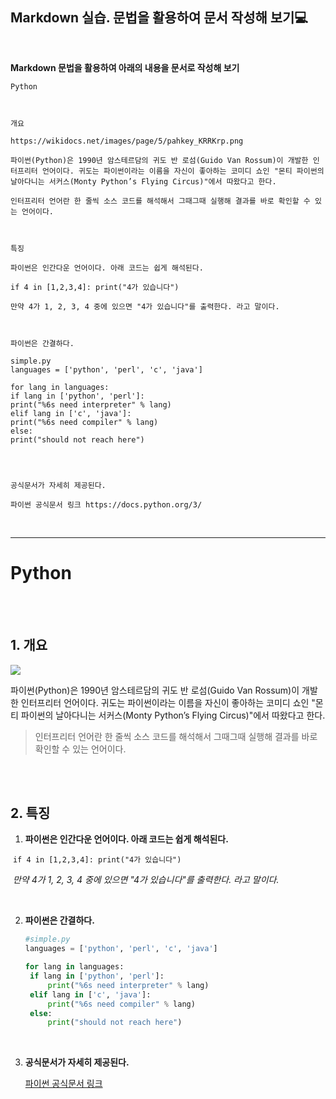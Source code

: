 ## Markdown 실습. 문법을 활용하여 문서 작성해 보기💻
<br/>

**Markdown 문법을 활용하여  아래의 내용을 문서로 작성해 보기**

```
Python



개요

https://wikidocs.net/images/page/5/pahkey_KRRKrp.png

파이썬(Python)은 1990년 암스테르담의 귀도 반 로섬(Guido Van Rossum)이 개발한 인터프리터 언어이다. 귀도는 파이썬이라는 이름을 자신이 좋아하는 코미디 쇼인 "몬티 파이썬의 날아다니는 서커스(Monty Python’s Flying Circus)"에서 따왔다고 한다.

인터프리터 언어란 한 줄씩 소스 코드를 해석해서 그때그때 실행해 결과를 바로 확인할 수 있는 언어이다.



특징

파이썬은 인간다운 언어이다. 아래 코드는 쉽게 해석된다.

if 4 in [1,2,3,4]: print("4가 있습니다")

만약 4가 1, 2, 3, 4 중에 있으면 "4가 있습니다"를 출력한다. 라고 말이다.



파이썬은 간결하다.

simple.py
languages = ['python', 'perl', 'c', 'java']

for lang in languages:
if lang in ['python', 'perl']:
print("%6s need interpreter" % lang)
elif lang in ['c', 'java']:
print("%6s need compiler" % lang)
else:
print("should not reach here")




공식문서가 자세히 제공된다.

파이썬 공식문서 링크 https://docs.python.org/3/
```

<br/>

---

# Python

<br/><br/>

## 1. 개요

![](https://wikidocs.net/images/page/5/pahkey_KRRKrp.png)

파이썬(Python)은 1990년 암스테르담의 귀도 반 로섬(Guido Van Rossum)이 개발한 인터프리터 언어이다. 귀도는 파이썬이라는 이름을 자신이 좋아하는 코미디 쇼인 "몬티 파이썬의 날아다니는 서커스(Monty Python’s Flying Circus)"에서 따왔다고 한다.

>인터프리터 언어란 한 줄씩 소스 코드를 해석해서 그때그때 실행해 결과를 바로 확인할 수 있는 언어이다.

<br/><br/>

## 2. 특징

1. **파이썬은 인간다운 언어이다. 아래 코드는 쉽게 해석된다.**

​	```if 4 in [1,2,3,4]: print("4가 있습니다")```

​	*만약 4가 1, 2, 3, 4 중에 있으면 "4가 있습니다"를 출력한다. 라고 말이다.*

<br/>

2. **파이썬은 간결하다.**		
   
   ```python
   #simple.py
   languages = ['python', 'perl', 'c', 'java']
   
   for lang in languages:
   	if lang in ['python', 'perl']:
   		print("%6s need interpreter" % lang)
   	elif lang in ['c', 'java']:
   		print("%6s need compiler" % lang)
   	else:
   		print("should not reach here")
   ```
   
   <br/>
   
3. **공식문서가 자세히 제공된다.**

   [파이썬 공식문서 링크](https://docs.python.org/3/)